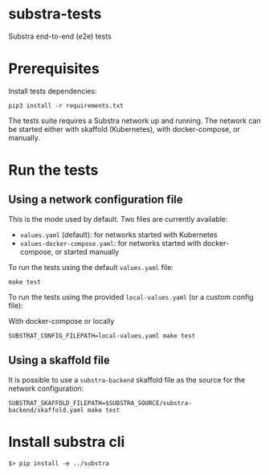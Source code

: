 # substra-tests

Substra end-to-end (e2e) tests

# Prerequisites

Install tests dependencies:

```
pip3 install -r requirements.txt
```

The tests suite requires a Substra network up and running. The network can be started
either with skaffold (Kubernetes), with docker-compose, or manually.

# Run the tests

## Using a network configuration file

This is the mode used by default. Two files are currently available:
- `values.yaml` (default): for networks started with Kubernetes
- `values-docker-compose.yaml`: for networks started with docker-compose, or started manually

To run the tests using the default `values.yaml` file:

```
make test
```

To run the tests using the provided `local-values.yaml` (or a custom config file):

With docker-compose or locally

```
SUBSTRAT_CONFIG_FILEPATH=local-values.yaml make test
```

## Using a skaffold file

It is possible to use a `substra-backend` skaffold file as the source for the network configuration:
```
SUBSTRAT_SKAFFOLD_FILEPATH=$SUBSTRA_SOURCE/substra-backend/skaffold.yaml make test
```

# Install substra cli

```shell
$> pip install -e ../substra
```
